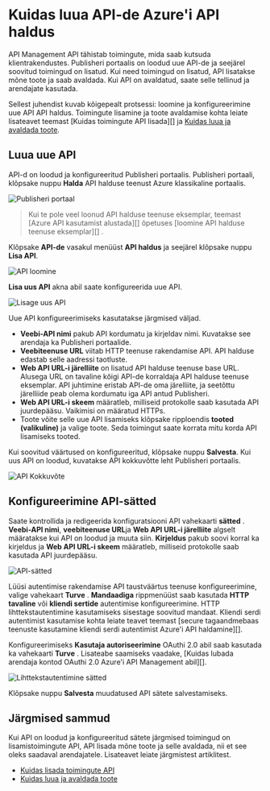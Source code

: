<properties 
    pageTitle="Kuidas luua API-de Azure'i API haldus" 
    description="Saate teada, kuidas loomine ja konfigureerimine API-de Azure'i API haldus." 
    services="api-management" 
    documentationCenter="" 
    authors="steved0x" 
    manager="erikre" 
    editor=""/>

<tags 
    ms.service="api-management" 
    ms.workload="mobile" 
    ms.tgt_pltfrm="na" 
    ms.devlang="na" 
    ms.topic="article" 
    ms.date="10/25/2016" 
    ms.author="sdanie"/>

# <a name="how-to-create-apis-in-azure-api-management"></a>Kuidas luua API-de Azure'i API haldus

API Management API tähistab toimingute, mida saab kutsuda klientrakendustes. Publisheri portaalis on loodud uue API-de ja seejärel soovitud toimingud on lisatud. Kui need toimingud on lisatud, API lisatakse mõne toote ja saab avaldada. Kui API on avaldatud, saate selle tellinud ja arendajate kasutada.

Sellest juhendist kuvab kõigepealt protsessi: loomine ja konfigureerimine uue API API haldus. Toimingute lisamine ja toote avaldamise kohta leiate lisateavet teemast [Kuidas toimingute API lisada][] ja [Kuidas luua ja avaldada toote][].

## <a name="create-new-api"> </a>Luua uue API

API-d on loodud ja konfigureeritud Publisheri portaalis. Publisheri portaali, klõpsake nuppu **Halda** API halduse teenust Azure klassikaline portaalis.

![Publisheri portaal][api-management-management-console]

>Kui te pole veel loonud API halduse teenuse eksemplar, teemast [Azure API kasutamist alustada][] õpetuses [loomine API halduse teenuse eksemplar][] .

Klõpsake **API-de** vasakul menüüst **API haldus** ja seejärel klõpsake nuppu **Lisa API**.

![API loomine][api-management-create-api]

**Lisa uus API** akna abil saate konfigureerida uue API.

![Lisage uus API][api-management-add-new-api]

Uue API konfigureerimiseks kasutatakse järgmised väljad.

-   **Veebi-API nimi** pakub API kordumatu ja kirjeldav nimi. Kuvatakse see arendaja ka Publisheri portaalide.
-   **Veebiteenuse URL** viitab HTTP teenuse rakendamise API. API halduse edastab selle aadressi taotluste.
-   **Web API URL-i järelliite** on lisatud API halduse teenuse base URL. Alusega URL on tavaline kõigi API-de korraldaja API halduse teenuse eksemplar. API juhtimine eristab API-de oma järelliite, ja seetõttu järelliide peab olema kordumatu iga API antud Publisheri.
-   **Web API URL-i skeem** määratleb, milliseid protokolle saab kasutada API juurdepääsu. Vaikimisi on määratud HTTPs.
-   Toote võite selle uue API lisamiseks klõpsake ripploendis **tooted (valikuline)** ja valige toote. Seda toimingut saate korrata mitu korda API lisamiseks tooted.

Kui soovitud väärtused on konfigureeritud, klõpsake nuppu **Salvesta**. Kui uus API on loodud, kuvatakse API kokkuvõtte leht Publisheri portaalis.

![API Kokkuvõte][api-management-api-summary]

## <a name="configure-api-settings"> </a>Konfigureerimine API-sätted

Saate kontrollida ja redigeerida konfiguratsiooni API vahekaarti **sätted** . **Veebi-API nimi**, **veebiteenuse URL**ja **Web API URL-i järelliite** algselt määratakse kui API on loodud ja muuta siin. **Kirjeldus** pakub soovi korral ka kirjeldus ja **Web API URL-i skeem** määratleb, milliseid protokolle saab kasutada API juurdepääsu.

![API-sätted][api-management-api-settings]

Lüüsi autentimise rakendamise API taustväärtus teenuse konfigureerimine, valige vahekaart **Turve** . **Mandaadiga** rippmenüüst saab kasutada **HTTP tavaline** või **kliendi sertide** autentimise konfigureerimine. HTTP lihttekstautentimine kasutamiseks sisestage soovitud mandaat. Kliendi serdi autentimist kasutamise kohta leiate teavet teemast [secure tagaandmebaas teenuste kasutamine kliendi serdi autentimist Azure'i API haldamine][].

Konfigureerimiseks **Kasutaja autoriseerimine** OAuthi 2.0 abil saab kasutada ka vahekaarti **Turve** . Lisateabe saamiseks vaadake, [Kuidas lubada arendaja kontod OAuthi 2.0 Azure'i API Management abil][].

![Lihttekstautentimine sätted][api-management-api-settings-credentials]

Klõpsake nuppu **Salvesta** muudatused API sätete salvestamiseks.

## <a name="next-steps"> </a>Järgmised sammud

Kui API on loodud ja konfigureeritud sätete järgmised toimingud on lisamistoimingute API, API lisada mõne toote ja selle avaldada, nii et see oleks saadaval arendajatele. Lisateavet leiate järgmistest artiklitest.

-   [Kuidas lisada toimingute API][]
-   [Kuidas luua ja avaldada toote][]





[api-management-create-api]: ./media/api-management-howto-create-apis/api-management-create-api.png
[api-management-management-console]: ./media/api-management-howto-create-apis/api-management-management-console.png
[api-management-add-new-api]: ./media/api-management-howto-create-apis/api-management-add-new-api.png
[api-management-api-settings]: ./media/api-management-howto-create-apis/api-management-api-settings.png
[api-management-api-settings-credentials]: ./media/api-management-howto-create-apis/api-management-api-settings-credentials.png
[api-management-api-summary]: ./media/api-management-howto-create-apis/api-management-api-summary.png
[api-management-echo-operations]: ./media/api-management-howto-create-apis/api-management-echo-operations.png

[What is an API?]: #what-is-api
[Create a new API]: #create-new-api
[Configure API settings]: #configure-api-settings
[Configure API operations]: #configure-api-operations
[Next steps]: #next-steps

[Kuidas lisada toimingute API]: api-management-howto-add-operations.md
[Kuidas luua ja avaldada toote]: api-management-howto-add-products.md

[Azure'i API kasutamist alustada]: api-management-get-started.md
[API halduse teenuse eksemplari loomine]: api-management-get-started.md#create-service-instance
[Kuidas tagada tagaandmebaas services kliendi serdi autentimist Azure'i API haldamine]: api-management-howto-mutual-certificates.md
[Kuidas lubada arendaja kontod OAuth 2.0 kasutamine Azure'i API haldus]: api-management-howto-oauth2.md